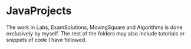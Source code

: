 # JavaProjects
The work in Labs, ExamSolutions, MovingSquare and Algorithms is done exclusively by myself. The rest of the folders may also include tutorials or snippets of code I have followed.
